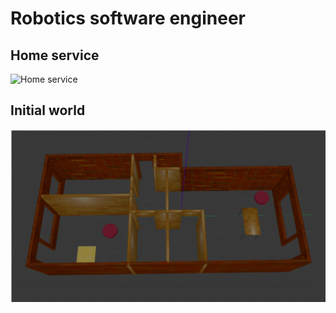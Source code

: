 # Robotics software engineer

## Home service
![Home service](media/home_service.gif)

## Initial world
![My world](media/world_home.png)

